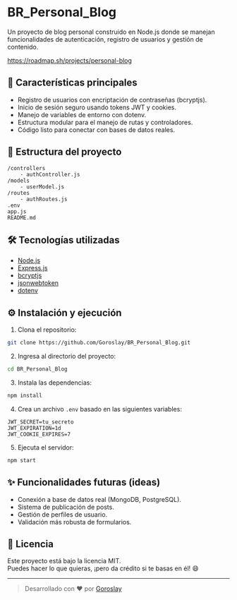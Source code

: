 # BR_Personal_Blog

Un proyecto de blog personal construido en Node.js donde se manejan funcionalidades de autenticación, registro de usuarios y gestión de contenido.

https://roadmap.sh/projects/personal-blog

## 🚀 Características principales

- Registro de usuarios con encriptación de contraseñas (bcryptjs).
- Inicio de sesión seguro usando tokens JWT y cookies.
- Manejo de variables de entorno con dotenv.
- Estructura modular para el manejo de rutas y controladores.
- Código listo para conectar con bases de datos reales.

## 📂 Estructura del proyecto

```
/controllers
    - authController.js
/models
    - userModel.js
/routes
    - authRoutes.js
.env
app.js
README.md
```

## 🛠️ Tecnologías utilizadas

- [Node.js](https://nodejs.org/)
- [Express.js](https://expressjs.com/)
- [bcryptjs](https://www.npmjs.com/package/bcryptjs)
- [jsonwebtoken](https://www.npmjs.com/package/jsonwebtoken)
- [dotenv](https://www.npmjs.com/package/dotenv)

## ⚙️ Instalación y ejecución

1. Clona el repositorio:

```bash
git clone https://github.com/Goroslay/BR_Personal_Blog.git
```

2. Ingresa al directorio del proyecto:

```bash
cd BR_Personal_Blog
```

3. Instala las dependencias:

```bash
npm install
```

4. Crea un archivo `.env` basado en las siguientes variables:

```
JWT_SECRET=tu_secreto
JWT_EXPIRATION=1d
JWT_COOKIE_EXPIRES=7
```

5. Ejecuta el servidor:

```bash
npm start
```

## ✨ Funcionalidades futuras (ideas)

- Conexión a base de datos real (MongoDB, PostgreSQL).
- Sistema de publicación de posts.
- Gestión de perfiles de usuario.
- Validación más robusta de formularios.

## 📄 Licencia

Este proyecto está bajo la licencia MIT.  
Puedes hacer lo que quieras, ¡pero da crédito si te basas en él! 😄

---

> Desarrollado con ❤️ por [Goroslay](https://github.com/Goroslay)
